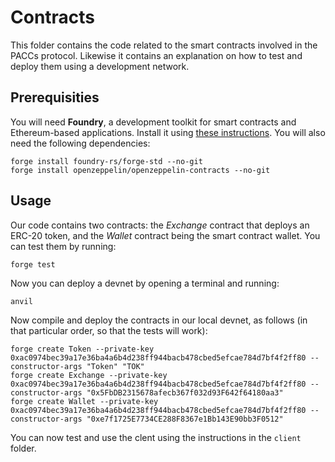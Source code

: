 # Contracts

This folder contains the code related to the smart contracts involved in the PACCs protocol. Likewise it contains an explanation on how to test and deploy them using a development network.

## Prerequisities

You will need **Foundry**, a development toolkit for smart contracts and Ethereum-based applications. Install it using [these instructions](https://getfoundry.sh/). You will also need the following dependencies:

```
forge install foundry-rs/forge-std --no-git
forge install openzeppelin/openzeppelin-contracts --no-git
```

## Usage

Our code contains two contracts: the *Exchange* contract that deploys an ERC-20 token, and the *Wallet* contract being the smart contract wallet. You can test them by running:

```
forge test
```

Now you can deploy a devnet by opening a terminal and running:

```
anvil
```

Now compile and deploy the contracts in our local devnet, as follows (in that particular order, so that the tests will work):

```
forge create Token --private-key 0xac0974bec39a17e36ba4a6b4d238ff944bacb478cbed5efcae784d7bf4f2ff80 --constructor-args "Token" "TOK"
forge create Exchange --private-key 0xac0974bec39a17e36ba4a6b4d238ff944bacb478cbed5efcae784d7bf4f2ff80 --constructor-args "0x5FbDB2315678afecb367f032d93F642f64180aa3"
forge create Wallet --private-key 0xac0974bec39a17e36ba4a6b4d238ff944bacb478cbed5efcae784d7bf4f2ff80 --constructor-args "0xe7f1725E7734CE288F8367e1Bb143E90bb3F0512"
```

You can now test and use the clent using the instructions in the `client` folder.
